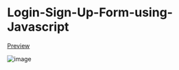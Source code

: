 # Login-Sign-Up-Form-using-Javascript

<a href="https://sivaraj47.github.io/Login-Sign-Up-Form-using-Javascript/">Preview</a>

![image](https://github.com/sivaraj47/Login-Sign-Up-Form-using-Javascript/assets/9676262/08f75781-5eb6-49c3-ad34-b1a1531b3222)
